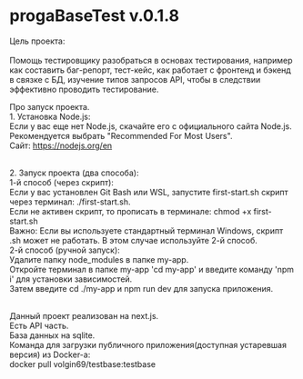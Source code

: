 # progaBaseTest v.0.1.8

Цель проекта:
<br/>
<br/> Помощь тестировщику разобраться в основах тестирования, например как составить баг-репорт, тест-кейс, как работает с фронтенд и бэкенд в связке с БД, изучение типов запросов API, чтобы в следствии эффективно проводить тестирование.

Про запуск проекта.
<br/> 1. Установка Node.js:
<br/> Если у вас еще нет Node.js, скачайте его с официального сайта Node.js. 
<br/> Рекомендуется выбрать "Recommended For Most Users".
<br/> Сайт: https://nodejs.org/en

<br/> 2. Запуск проекта (два способа):
<br/> 1-й способ (через скрипт):
<br/> Если у вас установлен Git Bash или WSL, запустите first-start.sh скрипт через терминал: ./first-start.sh. 
<br/> Если не активен скрипт, то прописать в терминале: chmod +x first-start.sh
<br/> Важно: Если вы используете стандартный терминал Windows, скрипт .sh может не работать. В этом случае используйте 2-й способ.
<br/> 2-й способ (ручной запуск):
<br/> Удалите папку node_modules в папке my-app.
<br/> Откройте терминал в папке my-app 'cd my-app' и введите команду 'npm i' для установки зависимостей.
<br/> Затем введите cd ./my-app и npm run dev для запуска приложения.


<br/> Данный проект реализован на next.js.
<br/> Есть API часть.
<br/> База данных на sqlite.
<br/> Команда для загрузки публичного приложения(доступная устаревшая версия) из Docker-а: 
<br/> docker pull volgin69/testbase:testbase
